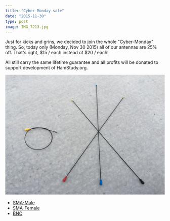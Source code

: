 ```yaml
---
title: "Cyber-Monday sale"
date: "2015-11-30"
type: post
image: IMG_7213.jpg
---
```


Just for kicks and grins, we decided to join the whole "Cyber-Monday" thing. So, today only (Monday, Nov 30 2015) all of our antennas are 25% off. That's right, $15 / each instead of $20 / each!

All still carry the same lifetime guarantee and all profits will be donated to support development of HamStudy.org.

[![SMA-male antennas](IMG_7213.jpg?width=600)](IMG_7213.jpg)

- [SMA-Male](https://signalstuff.com/product/super-elastic-signal-stick-sma-male-connector/)
- [SMA-Female](https://signalstuff.com/product/super-elastic-signal-stick-sma-female-connector/)
- [BNC](https://signalstuff.com/product/super-elastic-signal-stick-bnc-connector/)

